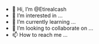 - 👋 Hi, I’m @Etirealcash
- 👀 I’m interested in ...
- 🌱 I’m currently learning ...
- 💞️ I’m looking to collaborate on ...
- 📫 How to reach me ...

<!---
Etirealcash/Etirealcash is a ✨ special ✨ repository because its `README.md` (this file) appears on your GitHub profile.
You can click the Preview link to take a look at your changes.
--->
